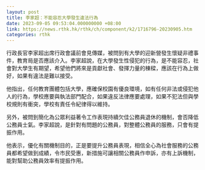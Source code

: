 ```yaml
---
layout: post
title: 李家超：不能容忍大學發生違法行為
date: 2023-09-05 09:53:04.000000000 +08:00
link: https://news.rthk.hk/rthk/ch/component/k2/1716796-20230905.htm
categories: rthk
---
```


行政長官李家超出席行政會議前會見傳媒，被問到有大學的迎新營發生懷疑非禮事件，教育局是否應該介入。李家超說，在大學發生性侵犯的行為，是不能容忍，社會對大學生有期望，希望他們將來是貢獻社會、發揮力量的棟樑，應該在行為上做好，如果有違法是難以接受。

他指出，任何教育團體包括大學，應確保校園有優良環境，如有任何非法或侵犯他人的行為，學校應要與執法部門配合，如果違反法律應要處理，如果不犯法但與學校規則有衝突，學校有責任令紀律得以維持。

另外，被問到簡化為公眾利益著令工作表現持續欠佳公務員退休的機制，會否降低公務員士氣。李家超說，是針對有問題的公務員，對整體公務員的服務，只會有提振作用。

他表示，優化有關機制目的，正是要提升公務員表現，相信全心為社會服務的公務員都希望做到成績，令市民受惠，新措施可讓相關公務員作申訴，亦有上訴機制，能對幫助公務員效率有提振作用。
